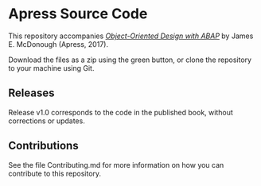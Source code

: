 # Apress Source Code

This repository accompanies [*Object-Oriented Design with ABAP*](http://www.apress.com/9781484228371) by James E. McDonough (Apress, 2017).

[comment]: #cover


Download the files as a zip using the green button, or clone the repository to your machine using Git.

## Releases

Release v1.0 corresponds to the code in the published book, without corrections or updates.

## Contributions

See the file Contributing.md for more information on how you can contribute to this repository.
